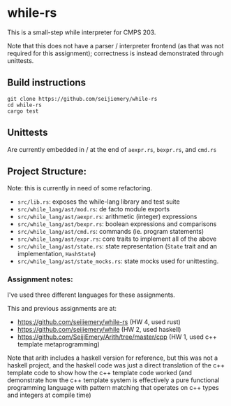 # while-rs

This is a small-step while interpreter for CMPS 203.

Note that this does not have a parser / interpreter frontend 
(as that was not required for this assignment); correctness is 
instead demonstrated through unittests.

## Build instructions

    git clone https://github.com/seijiemery/while-rs
    cd while-rs
    cargo test
    
## Unittests

Are currently embedded in / at the end of `aexpr.rs`, `bexpr.rs`, and `cmd.rs`

## Project Structure:

Note: this is currently in need of some refactoring.

- `src/lib.rs`: exposes the while-lang library and test suite
- `src/while_lang/ast/mod.rs`: de facto module exports
- `src/while_lang/ast/aexpr.rs`: arithmetic (integer) expressions
- `src/while_lang/ast/bexpr.rs`: boolean expressions and comparisons
- `src/while_lang/ast/cmd.rs`: commands (ie. program statements)
- `src/while_lang/ast/expr.rs`: core traits to implement all of the above
- `src/while_lang/ast/state.rs`: state representation (`State` trait and an implementation, `HashState`)
- `src/while_lang/ast/state_mocks.rs`: state mocks used for unittesting.

### Assignment notes:

I've used three different languages for these assignments.

This and previous assignments are at:
- <https://github.com/seijiemery/while-rs> (HW 4, used rust)
- <https://github.com/seijiemery/while> (HW 2, used haskell)
- <https://github.com/SeijiEmery/Arith/tree/master/cpp> (HW 1, used c++ template metaprogramming)

Note that arith includes a haskell version for reference, but this was not a haskell project, and the haskell code was
just a direct translation of the c++ template code to show how the c++ template code worked (and demonstrate how the c++ 
template system is effectively a pure functional programming language with pattern matching that operates on c++ types 
and integers at compile time)
